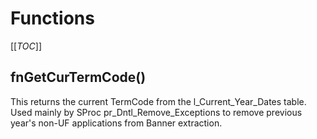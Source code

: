 # Functions

[[_TOC_]]

## fnGetCurTermCode()

This returns the current TermCode from the l_Current_Year_Dates table. Used mainly by SProc pr_Dntl_Remove_Exceptions to remove previous year's non-UF applications from Banner extraction.
